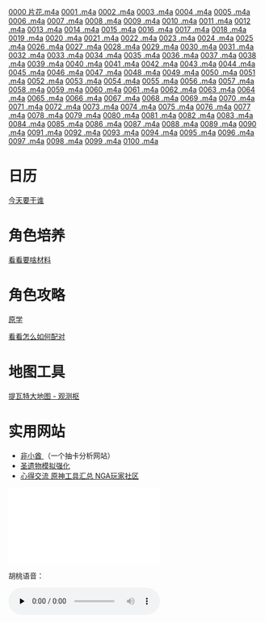 [0000 片花.m4a](https://f004.backblazeb2.com/file/audios001/0000++%E7%89%87%E8%8A%B1.m4a)
[0001 .m4a](https://f004.backblazeb2.com/file/audios001/0001+.m4a)
[0002 .m4a](https://f004.backblazeb2.com/file/audios001/0002+.m4a)
[0003 .m4a](https://f004.backblazeb2.com/file/audios001/0003+.m4a)
[0004 .m4a](https://f004.backblazeb2.com/file/audios001/0004+.m4a)
[0005 .m4a](https://f004.backblazeb2.com/file/audios001/0005+.m4a)
[0006 .m4a](https://f004.backblazeb2.com/file/audios001/0006+.m4a)
[0007 .m4a](https://f004.backblazeb2.com/file/audios001/0007+.m4a)
[0008 .m4a](https://f004.backblazeb2.com/file/audios001/0008+.m4a)
[0009 .m4a](https://f004.backblazeb2.com/file/audios001/0009+.m4a)
[0010 .m4a]()
[0011 .m4a]()
[0012 .m4a]()
[0013 .m4a]()
[0014 .m4a]()
[0015 .m4a]()
[0016 .m4a]()
[0017 .m4a]()
[0018 .m4a]()
[0019 .m4a]()
[0020 .m4a]()
[0021 .m4a]()
[0022 .m4a]()
[0023 .m4a]()
[0024 .m4a]()
[0025 .m4a]()
[0026 .m4a]()
[0027 .m4a]()
[0028 .m4a]()
[0029 .m4a]()
[0030 .m4a]()
[0031 .m4a]()
[0032 .m4a]()
[0033 .m4a]()
[0034 .m4a]()
[0035 .m4a]()
[0036 .m4a]()
[0037 .m4a]()
[0038 .m4a]()
[0039 .m4a]()
[0040 .m4a]()
[0041 .m4a]()
[0042 .m4a]()
[0043 .m4a]()
[0044 .m4a]()
[0045 .m4a]()
[0046 .m4a]()
[0047 .m4a]()
[0048 .m4a]()
[0049 .m4a]()
[0050 .m4a]()
[0051 .m4a]()
[0052 .m4a]()
[0053 .m4a]()
[0054 .m4a]()
[0055 .m4a]()
[0056 .m4a]()
[0057 .m4a]()
[0058 .m4a]()
[0059 .m4a]()
[0060 .m4a]()
[0061 .m4a]()
[0062 .m4a]()
[0063 .m4a]()
[0064 .m4a]()
[0065 .m4a]()
[0066 .m4a]()
[0067 .m4a]()
[0068 .m4a]()
[0069 .m4a]()
[0070 .m4a]()
[0071 .m4a]()
[0072 .m4a]()
[0073 .m4a]()
[0074 .m4a]()
[0075 .m4a]()
[0076 .m4a]()
[0077 .m4a]()
[0078 .m4a]()
[0079 .m4a]()
[0080 .m4a]()
[0081 .m4a]()
[0082 .m4a]()
[0083 .m4a]()
[0084 .m4a]()
[0085 .m4a]()
[0086 .m4a]()
[0087 .m4a]()
[0088 .m4a]()
[0089 .m4a]()
[0090 .m4a]()
[0091 .m4a]()
[0092 .m4a]()
[0093 .m4a]()
[0094 .m4a]()
[0095 .m4a]()
[0096 .m4a]()
[0097 .m4a]()
[0098 .m4a]()
[0099 .m4a]()
[0100 .m4a]()







# 日历 

[今天要干谁](https://bbs.mihoyo.com/ys/obc/channel/map/193?bbs_presentation_style=no_header)

# 角色培养

[看看要啥材料](https://bbs.mihoyo.com/ys/obc/channel/map/189/25?bbs_presentation_style=no_header)

# 角色攻略

[原学](https://m.bbs.mihoyo.com/ys?channel=appstore/#/article/21963818)

[看看怎么如何配对](https://bbs.mihoyo.com/ys/strategy/channel/map/133/134?bbs_presentation_style=no_header)

# 地图工具

[提瓦特大地图 - 观测枢](https://webstatic.mihoyo.com/ys/app/interactive-map/index.html?bbs_presentation_style=no_header&lang=zh-cn&_markerFps=24#/map/2?shown_types=43)

# 实用网站

- [非小酋 ](https://feixiaoqiu.com/)（一个抽卡分析网站）
- [圣遗物模拟强化](https://genshin.noworklife.cn/#/artifact-box)
- [心得交流 原神工具汇总 NGA玩家社区](https://nga.178.com/read.php?tid=24362520&rand=718)



<iframe src="//player.bilibili.com/player.html?aid=213037643&bvid=BV1Ra411i7n1&cid=573404722&page=1" scrolling="no" border="0" frameborder="no" framespacing="0" allowfullscreen="true"> </iframe>







胡桃语音：

<audio id="audio" controls="" preload="none">
      <source id="mp3" src="https://uploadstatic.mihoyo.com/ys-obc/2021/03/14/4359827/a61b1455b451e2a745d3aff31a542eab_288767623554272974.mp3">
</audio>


















